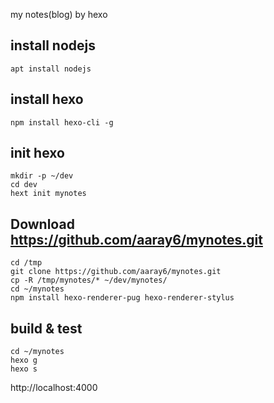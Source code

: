 my notes(blog) by hexo

## install nodejs

```console
apt install nodejs
```

## install hexo

```console
npm install hexo-cli -g
```

## init hexo

```console
mkdir -p ~/dev
cd dev
hext init mynotes
```

## Download https://github.com/aaray6/mynotes.git

```console
cd /tmp
git clone https://github.com/aaray6/mynotes.git
cp -R /tmp/mynotes/* ~/dev/mynotes/
cd ~/mynotes
npm install hexo-renderer-pug hexo-renderer-stylus
```

## build & test

```console
cd ~/mynotes
hexo g
hexo s
```

http://localhost:4000

